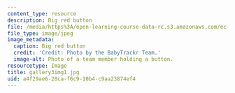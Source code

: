 ```yaml
---
content_type: resource
description: Big red button
file: /media/https%3A/open-learning-course-data-rc.s3.amazonaws.com/ec-710-d-lab-medical-technologies-for-the-developing-world-spring-2010/a4f29ae628caf6c910b4c9aa23874ef4_gallery3img1.jpg
file_type: image/jpeg
image_metadata:
  caption: Big red button
  credit: 'Credit: Photo by the BabyTrackr Team.'
  image-alt: Photo of a team member holding a button.
resourcetype: Image
title: gallery3img1.jpg
uid: a4f29ae6-28ca-f6c9-10b4-c9aa23874ef4
---
```

